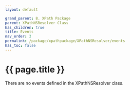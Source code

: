 ```yaml
---
layout: default

grand_parent: 8. XPath Package
parent: XPathNSResolver Class
has_children: true
title: Events
nav_order: 3
permalink: /package/xpathpackage/XPathNSResolver/events
has_toc: false
---
```

# {{ page.title }}

There are no events defined in the XPathNSResolver class.
